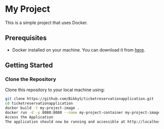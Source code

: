 # My Project

This is a simple project that uses Docker.

## Prerequisites
- Docker installed on your machine. You can download it from [here](https://www.docker.com/get-started).

## Getting Started

### Clone the Repository
Clone this repository to your local machine using:
```bash
git clone https://github.com/BikkyS/ticketreservationapplication.git
cd ticketreservationapplication
docker build -t my-project-image .
docker run -d -p 8080:8080 --name my-project-container my-project-image
Access the Application
The application should now be running and accessible at http://localhost:8080.






